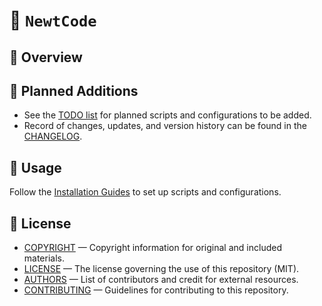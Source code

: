 # 🦎 `NewtCode`

## 📖 Overview

## 🧩 Planned Additions

- See the [TODO list](TODO) for planned scripts and configurations to be added.
- Record of changes, updates, and version history can be found in the [CHANGELOG](CHANGELOG).

## 🚀 Usage

Follow the [Installation Guides](INSTALL.md) to set up scripts and configurations.

## 🪪 License

- [COPYRIGHT](COPYRIGHT) — Copyright information for original and included materials.
- [LICENSE](LICENSE) — The license governing the use of this repository (MIT).
- [AUTHORS](AUTHORS) — List of contributors and credit for external resources.
- [CONTRIBUTING](CONTRIBUTING) — Guidelines for contributing to this repository.
